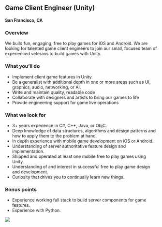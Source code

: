 ## Game Client Engineer (Unity)
#### San Francisco, CA

### Overview
We build fun, engaging, free to play games for iOS and Android. We are looking for talented game client engineers to join our small, focused team of experienced veterans to build games with Unity.

### What you’ll do
+	Implement client game features in Unity.
+	Be a generalist with additional depth in one or more areas such as UI, graphics, audio, networking, or AI.
+	Write and maintain quality, readable code
+	Collaborate with designers and artists to bring our games to life
+	Provide engineering support for game live operations

### What we look for
+	3+ years experience in C#, C++, Java, or ObjC.
+	Deep knowledge of data structures, algorithms and design patterns and how to apply them to the problem at hand.
+	In depth experience with mobile game development on iOS or Android.
+	Understanding of server authoritative feature design and implementation.
+	Shipped and operated at least one mobile free to play games using Unity.
+	Understanding of and interest in successful free to play game design and development.
+	Curiosity that drives you to continually learn new things.

### Bonus points
+	Experience working full stack to build server components for game features.
+	Experience with Python.


[<img src='https://dabuttonfactory.com/button.png?t=Learn+More&f=Calibri-Bold&ts=24&tc=fff&hp=20&vp=8&c=5&bgt=unicolored&bgc=29aafe'>](https://letsrockit.co/job/tjnuv09ssw-game-client-engineer-unity)
